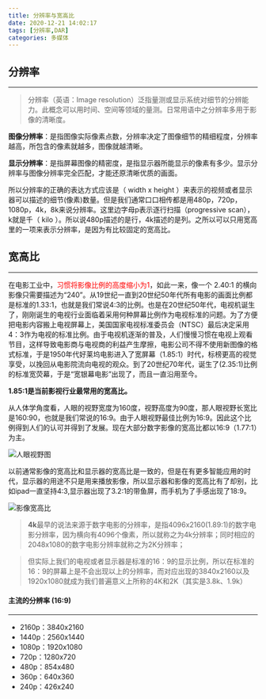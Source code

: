```yaml
---
title: 分辨率与宽高比
date: 2020-12-21 14:02:17
tags: [分辨率,DAR]
categories: 多媒体 
---
```


## 分辨率

---

>分辨率（英语：Image resolution）泛指量测或显示系统对细节的分辨能力。此概念可以用时间、空间等领域的量测。日常用语中之分辨率多用于影像的清晰度。

**图像分辨率**：是指图像实际像素点数，分辨率决定了图像细节的精细程度，分辨率越高，所包含的像素就越多，图像就越清晰。

**显示分辨率**：是指屏幕图像的精密度，是指显示器所能显示的像素有多少。显示分辨率与图像分辨率完全匹配，才能还原清晰优质的画面。

所以分辨率的正确的表达方式应该是（ width x height ）来表示的视频或者显示器可以描述的细节(像素)数量。但是我们通常口口相传都是用480p，720p，1080p，4k，8k来说分辨率。这里边字母p表示逐行扫描（progressive scan），k就是千（ kilo ）。所以说480p描述的是行，4k描述的是列。之所以可以只用宽高里的一项来表示分辨率，是因为有比较固定的宽高比。


<!--more-->


## 宽高比

---

在电影工业中，<font color=red>习惯将影像比例的高度缩小为1</font>，如此一来，像一个 2.40:1 的横向影像只需要描述为“240”。从19世纪一直到20世纪50年代所有电影的画面比例都是标准的1.33:1，也就是我们常说4:3的比例。也是在20世纪50年代，电视机诞生了，刚刚诞生的电视行业面临着采用何种屏幕比例作为电视标准的问题。为了方便把电影内容搬上电视屏幕上，美国国家电视标准委员会（NTSC）最后决定采用4：3作为电视的标准比例。由于电视机逐渐的普及，人们慢慢习惯在电视上观看节目，这样导致电影商与电视商的利益产生摩擦，电影公司不得不使用新图像的格式标准，于是1950年代好莱坞电影进入了宽屏幕（1.85:1）时代，标榜更高的视觉享受，以挽回从电影院流向电视的观众。到了20世纪70年代，诞生了(2.35:1)比例的标准宽荧幕，于是“宽银幕电影”出现了，而且一直沿用至今。

**1.85:1是当前影视行业最常用的宽高比。**

从人体学角度看，人眼的视野宽度为160度，视野高度为90度，那人眼视野长宽比是160:90，也就是我们常说的16:9。由于人眼视野最佳比例为16:9。因此这个比例得到人们的认可并得到了发展。现在大部分数字影像的宽高比都以16:9（1.77:1）为主。

![人眼视野图](https://pic3.zhimg.com/80/v2-112cd248bb292d6a637e21c2809614be_1440w.jpg)

以前通常影像的宽高比和显示器的宽高比是一致的，但是在有更多智能应用的时代，显示器的用途不只是用来播放影像，所以显示器和影像的宽高比有了却别，比如ipad一直坚持4:3,显示器出现了3.2:1的带鱼屏，而手机为了手感出现了18:9。

![影像宽高比](https://diaohaha-file.oss-cn-hangzhou.aliyuncs.com/pic/900px-Video_Standards.svg.png)



>**4k**最早的说法来源于数字电影的分辨率，是指4096x2160(1.89:1)的数字电影分辨率，因为横向有4096个像素，所以就称之为4k分辨率；同时相应的2048x1080的数字电影分辨率就称之为2K分辨率；

>但实际上我们的电视或者显示器是标准的16：9的显示比例，所以在标准的16：9的屏幕上是不会出现以上的分辨率，而对应出现的3840x2160以及1920x1080就成为我们普遍意义上所称的4K和2K（其实是3.8k、1.9k）



#### 主流的分辨率 (16:9)
---

+ 2160p：3840x2160
+ 1440p：2560x1440
+ 1080p：1920x1080
+ 720p：1280x720
+ 480p：854x480
+ 360p：640x360
+ 240p：426x240

